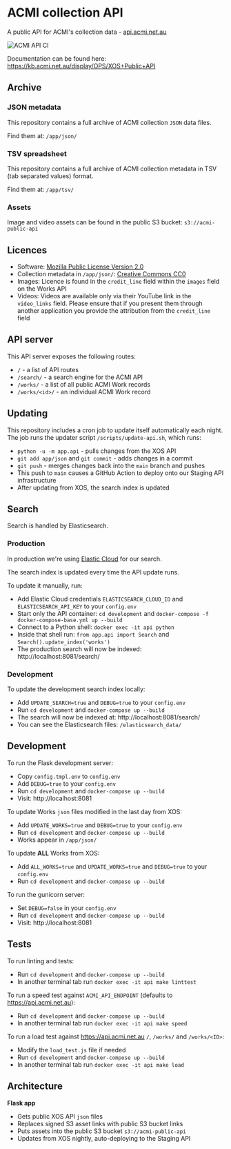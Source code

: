# ACMI collection API

A public API for ACMI's collection data - [api.acmi.net.au](https://api.acmi.net.au)

![ACMI API CI](https://github.com/ACMILabs/acmi-api/workflows/ACMI%20API%20CI/badge.svg)

Documentation can be found here: https://kb.acmi.net.au/display/OPS/XOS+Public+API

## Archive

### JSON metadata

This repository contains a full archive of ACMI collection `JSON` data files.

Find them at: `/app/json/`

### TSV spreadsheet

This repository contains a full archive of ACMI collection metadata in TSV (tab separated values) format.

Find them at: `/app/tsv/`

### Assets

Image and video assets can be found in the public S3 bucket: `s3://acmi-public-api`

## Licences

* Software: [Mozilla Public License Version 2.0](https://www.mozilla.org/en-US/MPL/2.0/)
* Collection metadata in `/app/json/`: [Creative Commons CC0](https://creativecommons.org/share-your-work/public-domain/cc0/)
* Images: Licence is found in the `credit_line` field within the `images` field on the Works API
* Videos: Videos are available only via their YouTube link in the `video_links` field. Please ensure that if you present them through another application you provide the attribution from the `credit_line` field

## API server

This API server exposes the following routes:

* `/` - a list of API routes
* `/search/` - a search engine for the ACMI API
* `/works/` - a list of all public ACMI Work records
* `/works/<id>/` - an individual ACMI Work record

## Updating

This repository includes a cron job to update itself automatically each night. The job runs the updater script `/scripts/update-api.sh`, which runs:

* `python -u -m app.api` - pulls changes from the XOS API
* `git add app/json` and `git commit` - adds changes in a commit
* `git push` - merges changes back into the `main` branch and pushes
* This push to `main` causes a GitHub Action to deploy onto our Staging API infrastructure
* After updating from XOS, the search index is updated

## Search

Search is handled by Elasticsearch.

### Production

In production we're using [Elastic Cloud](https://www.elastic.co/cloud/) for our search.

The search index is updated every time the API update runs.

To update it manually, run:

* Add Elastic Cloud credentials `ELASTICSEARCH_CLOUD_ID` and `ELASTICSEARCH_API_KEY` to your `config.env`
* Start only the API container: `cd development` and `docker-compose -f docker-compose-base.yml up --build`
* Connect to a Python shell: `docker exec -it api python`
* Inside that shell run: `from app.api import Search` and `Search().update_index('works')`
* The production search will now be indexed: http://localhost:8081/search/

### Development

To update the development search index locally:

* Add `UPDATE_SEARCH=true` and `DEBUG=true` to your `config.env`
* Run `cd development` and `docker-compose up --build`
* The search will now be indexed at: http://localhost:8081/search/
* You can see the Elasticsearch files: `/elasticsearch_data/`

## Development

To run the Flask development server:

* Copy `config.tmpl.env` to `config.env`
* Add `DEBUG=true` to your `config.env`
* Run `cd development` and `docker-compose up --build`
* Visit: http://localhost:8081

To update Works `json` files modified in the last day from XOS:

* Add `UPDATE_WORKS=true` and `DEBUG=true` to your `config.env`
* Run `cd development` and `docker-compose up --build`
* Works appear in `/app/json/`

To update **ALL** Works from XOS:

* Add `ALL_WORKS=true` and `UPDATE_WORKS=true` and `DEBUG=true` to your `config.env`
* Run `cd development` and `docker-compose up --build`

To run the gunicorn server:

* Set `DEBUG=false` in your `config.env`
* Run `cd development` and `docker-compose up --build`
* Visit: http://localhost:8081

## Tests

To run linting and tests:

* Run `cd development` and `docker-compose up --build`
* In another terminal tab run `docker exec -it api make linttest`

To run a speed test against `ACMI_API_ENDPOINT` (defaults to https://api.acmi.net.au):

* Run `cd development` and `docker-compose up --build`
* In another terminal tab run `docker exec -it api make speed`

To run a load test against https://api.acmi.net.au `/`, `/works/` and `/works/<ID>`:

* Modify the `load_test.js` file if needed
* Run `cd development` and `docker-compose up --build`
* In another terminal tab run `docker exec -it api make load`

## Architecture

**Flask app**

* Gets public XOS API `json` files
* Replaces signed S3 asset links with public S3 bucket links
* Puts assets into the public S3 bucket `s3://acmi-public-api`
* Updates from XOS nightly, auto-deploying to the Staging API
